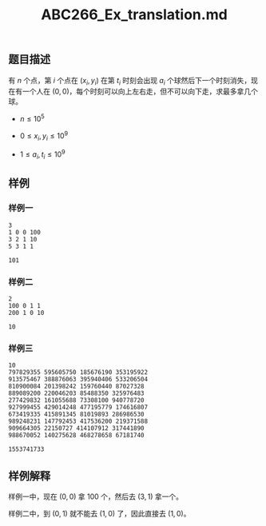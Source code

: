 ﻿---
title: "ABC266_Ex_translation.md"
tags: []
author: ""
created: ""
---

## 题目描述
  
有 $n$ 个点，第 $i$ 个点在 $(x_i,y_i)$ 在第 $t_i$ 时刻会出现 $a_i$ 个球然后下一个时刻消失，现在有一个人在 $(0,0)$，每个时刻可以向上左右走，但不可以向下走，求最多拿几个球。
  
- $n\le 10^5$

- $0\le x_i,y_i\le 10^9$
  
- $1\le a_i,t_i\le 10^9$
  
## 样例

### 样例一  

```
3
1 0 0 100
3 2 1 10
5 3 1 1
```
  
```
101
```

### 样例二
  
```
2
100 0 1 1
200 1 0 10
```
  
```
10
```
  
### 样例三
  
```
10
797829355 595605750 185676190 353195922
913575467 388876063 395940406 533206504
810900084 201398242 159760440 87027328
889089200 220046203 85488350 325976483
277429832 161055688 73308100 940778720
927999455 429014248 477195779 174616807
673419335 415891345 81019893 286986530
989248231 147792453 417536200 219371588
909664305 22150727 414107912 317441890
988670052 140275628 468278658 67181740
```
  
```
1553741733
```
  
## 样例解释
  
样例一中，现在 $(0,0)$ 拿 $100$ 个，然后去 $(3,1)$ 拿一个。
  
样例二中，到 $(0,1)$ 就不能去 $(1,0)$ 了，因此直接去 $(1,0)$。

